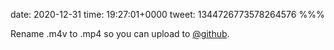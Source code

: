 date: 2020-12-31
time: 19:27:01+0000
tweet: 1344726773578264576
%%%

Rename .m4v to .mp4 so you can upload to [@github](https://twitter.com/github).
